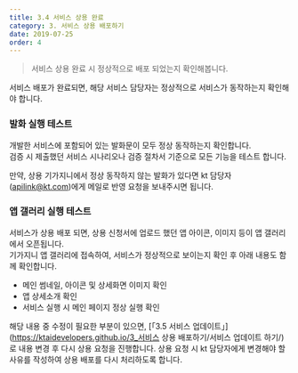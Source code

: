 ```yaml
---
title: 3.4 서비스 상용 완료
category: 3. 서비스 상용 배포하기
date: 2019-07-25
order: 4
---
```


> 서비스 상용 완료 시 정상적으로 배포 되었는지 확인해봅니다.

서비스 배포가 완료되면, 해당 서비스 담당자는 정상적으로 서비스가 동작하는지 확인해야 합니다. 

### 발화 실행 테스트

개발한 서비스에 포함되어 있는 발화문이 모두 정상 동작하는지 확인합니다.   
검증 시 제출했던 서비스 시나리오나 검증 절차서 기준으로 모든 기능을 테스트 합니다.

만약, 상용 기가지니에서 정상 동작하지 않는 발화가 있다면 kt 담당자(apilink@kt.com)에게 메일로 반영 요청을 보내주시면 됩니다.   

### 앱 갤러리 실행 테스트

서비스가 상용 배포 되면, 상용 신청서에 업로드 했던 앱 아이콘, 이미지 등이 앱 갤러리에서 오픈됩니다.  
기가지니 앱 갤러리에 접속하여, 서비스가 정상적으로 보이는지 확인 후 아래 내용도 함께 확인합니다.

- 메인 썸네일, 아이콘 및 상세화면 이미지 확인
- 앱 상세소개 확인
- 서비스 실행 시 메인 페이지 정상 실행 확인

해당 내용 중 수정이 필요한 부분이 있으면, [「3.5 서비스 업데이트」](https://ktaidevelopers.github.io/3_서비스 상용 배포하기/서비스 업데이트 하기/) 로 내용 변경 후 다시 상용 요청을 진행합니다. 상용 요청 시 kt 담당자에게 변경해야 할 사유를 작성하여 상용 배포를 다시 처리하도록 합니다.